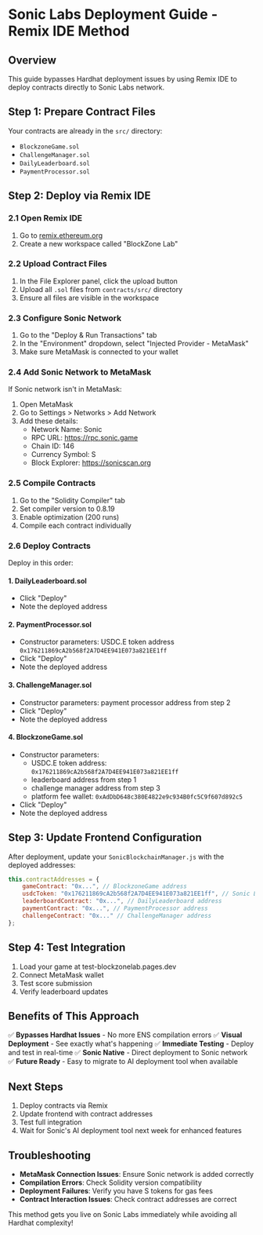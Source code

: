 # Sonic Labs Deployment Guide - Remix IDE Method

## Overview
This guide bypasses Hardhat deployment issues by using Remix IDE to deploy contracts directly to Sonic Labs network.

## Step 1: Prepare Contract Files
Your contracts are already in the `src/` directory:
- `BlockzoneGame.sol`
- `ChallengeManager.sol` 
- `DailyLeaderboard.sol`
- `PaymentProcessor.sol`

## Step 2: Deploy via Remix IDE

### 2.1 Open Remix IDE
1. Go to [remix.ethereum.org](https://remix.ethereum.org)
2. Create a new workspace called "BlockZone Lab"

### 2.2 Upload Contract Files
1. In the File Explorer panel, click the upload button
2. Upload all `.sol` files from `contracts/src/` directory
3. Ensure all files are visible in the workspace

### 2.3 Configure Sonic Network
1. Go to the "Deploy & Run Transactions" tab
2. In the "Environment" dropdown, select "Injected Provider - MetaMask"
3. Make sure MetaMask is connected to your wallet

### 2.4 Add Sonic Network to MetaMask
If Sonic network isn't in MetaMask:
1. Open MetaMask
2. Go to Settings > Networks > Add Network
3. Add these details:
   - Network Name: Sonic
   - RPC URL: https://rpc.sonic.game
   - Chain ID: 146
   - Currency Symbol: S
   - Block Explorer: https://sonicscan.org

### 2.5 Compile Contracts
1. Go to the "Solidity Compiler" tab
2. Set compiler version to 0.8.19
3. Enable optimization (200 runs)
4. Compile each contract individually

### 2.6 Deploy Contracts
Deploy in this order:

#### 1. DailyLeaderboard.sol
- Click "Deploy"
- Note the deployed address

#### 2. PaymentProcessor.sol
- Constructor parameters: USDC.E token address `0x176211869cA2b568f2A7D4EE941E073a821EE1ff`
- Click "Deploy"
- Note the deployed address

#### 3. ChallengeManager.sol
- Constructor parameters: payment processor address from step 2
- Click "Deploy"
- Note the deployed address

#### 4. BlockzoneGame.sol
- Constructor parameters: 
  - USDC.E token address: `0x176211869cA2b568f2A7D4EE941E073a821EE1ff`
  - leaderboard address from step 1
  - challenge manager address from step 3
  - platform fee wallet: `0xAdDbD648c380E4822e9c934B0fc5C9f607d892c5`
- Click "Deploy"
- Note the deployed address

## Step 3: Update Frontend Configuration

After deployment, update your `SonicBlockchainManager.js` with the deployed addresses:

```javascript
this.contractAddresses = {
    gameContract: "0x...", // BlockzoneGame address
    usdcToken: "0x176211869cA2b568f2A7D4EE941E073a821EE1ff", // Sonic Labs USDC.E
    leaderboardContract: "0x...", // DailyLeaderboard address
    paymentContract: "0x...", // PaymentProcessor address
    challengeContract: "0x..." // ChallengeManager address
};
```

## Step 4: Test Integration

1. Load your game at test-blockzonelab.pages.dev
2. Connect MetaMask wallet
3. Test score submission
4. Verify leaderboard updates

## Benefits of This Approach

✅ **Bypasses Hardhat Issues** - No more ENS compilation errors
✅ **Visual Deployment** - See exactly what's happening
✅ **Immediate Testing** - Deploy and test in real-time
✅ **Sonic Native** - Direct deployment to Sonic network
✅ **Future Ready** - Easy to migrate to AI deployment tool when available

## Next Steps

1. Deploy contracts via Remix
2. Update frontend with contract addresses
3. Test full integration
4. Wait for Sonic's AI deployment tool next week for enhanced features

## Troubleshooting

- **MetaMask Connection Issues**: Ensure Sonic network is added correctly
- **Compilation Errors**: Check Solidity version compatibility
- **Deployment Failures**: Verify you have S tokens for gas fees
- **Contract Interaction Issues**: Check contract addresses are correct

This method gets you live on Sonic Labs immediately while avoiding all Hardhat complexity! 